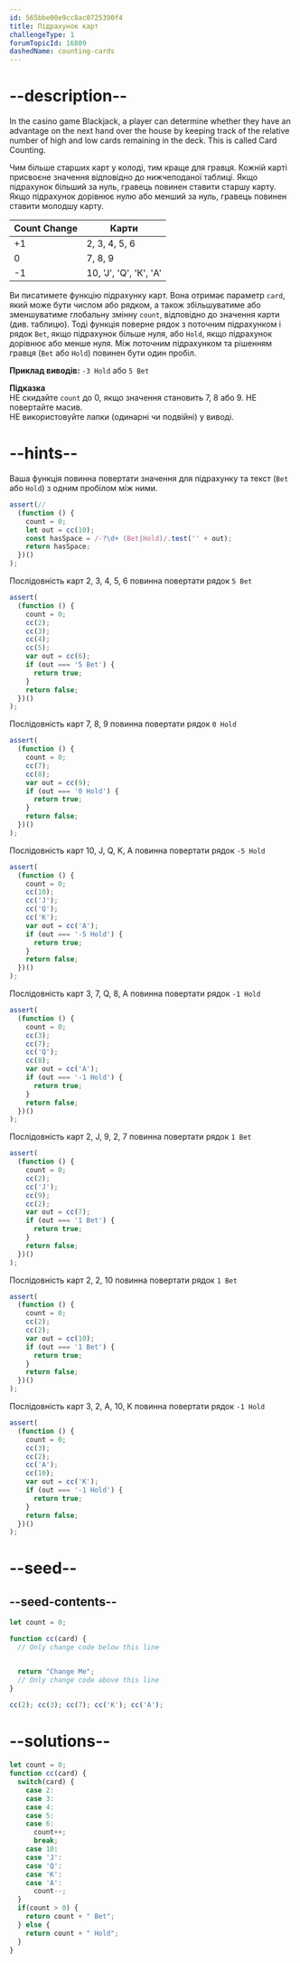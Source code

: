 ```yaml
---
id: 565bbe00e9cc8ac0725390f4
title: Підрахунок карт
challengeType: 1
forumTopicId: 16809
dashedName: counting-cards
---
```


# --description--

In the casino game Blackjack, a player can determine whether they have an advantage on the next hand over the house by keeping track of the relative number of high and low cards remaining in the deck. This is called Card Counting.

Чим більше старших карт у колоді, тим краще для гравця. Кожній карті присвоєне значення відповідно до нижчеподаної таблиці. Якщо підрахунок більший за нуль, гравець повинен ставити старшу карту. Якщо підрахунок дорівнює нулю або менший за нуль, гравець повинен ставити молодшу карту.

<table><thead><tr><th>Count Change</th><th>Карти</th></tr></thead><tbody><tr><td>+1</td><td>2, 3, 4, 5, 6</td></tr><tr><td>0</td><td>7, 8, 9</td></tr><tr><td>-1</td><td>10, 'J', 'Q', 'К', 'A'</td></tr></tbody></table>

Ви писатимете функцію підрахунку карт. Вона отримає параметр `card`, який може бути числом або рядком, а також збільшуватиме або зменшуватиме глобальну змінну `count`, відповідно до значення карти (див. таблицю). Тоді функція поверне рядок з поточним підрахунком і рядок `Bet`, якщо підрахунок більше нуля, або `Hold`, якщо підрахунок дорівнює або менше нуля. Між поточним підрахунком та рішенням гравця (`Bet` або `Hold`) повинен бути один пробіл.

**Приклад виводів:** `-3 Hold` або `5 Bet`

**Підказка**  
НЕ скидайте `count` до 0, якщо значення становить 7, 8 або 9. НЕ повертайте масив.  
НЕ використовуйте лапки (одинарні чи подвійні) у виводі.

# --hints--

Ваша функція повинна повертати значення для підрахунку та текст (`Bet` або `Hold`) з одним пробілом між ними.

```js
assert(//
  (function () {
    count = 0;
    let out = cc(10);
    const hasSpace = /-?\d+ (Bet|Hold)/.test('' + out);
    return hasSpace;
  })()
);
```

Послідовність карт 2, 3, 4, 5, 6 повинна повертати рядок `5 Bet`

```js
assert(
  (function () {
    count = 0;
    cc(2);
    cc(3);
    cc(4);
    cc(5);
    var out = cc(6);
    if (out === '5 Bet') {
      return true;
    }
    return false;
  })()
);
```

Послідовність карт 7, 8, 9 повинна повертати рядок `0 Hold`

```js
assert(
  (function () {
    count = 0;
    cc(7);
    cc(8);
    var out = cc(9);
    if (out === '0 Hold') {
      return true;
    }
    return false;
  })()
);
```

Послідовність карт 10, J, Q, K, A повинна повертати рядок `-5 Hold`

```js
assert(
  (function () {
    count = 0;
    cc(10);
    cc('J');
    cc('Q');
    cc('K');
    var out = cc('A');
    if (out === '-5 Hold') {
      return true;
    }
    return false;
  })()
);
```

Послідовність карт 3, 7, Q, 8, A повинна повертати рядок `-1 Hold`

```js
assert(
  (function () {
    count = 0;
    cc(3);
    cc(7);
    cc('Q');
    cc(8);
    var out = cc('A');
    if (out === '-1 Hold') {
      return true;
    }
    return false;
  })()
);
```

Послідовність карт 2, J, 9, 2, 7 повинна повертати рядок `1 Bet`

```js
assert(
  (function () {
    count = 0;
    cc(2);
    cc('J');
    cc(9);
    cc(2);
    var out = cc(7);
    if (out === '1 Bet') {
      return true;
    }
    return false;
  })()
);
```

Послідовність карт 2, 2, 10 повинна повертати рядок `1 Bet`

```js
assert(
  (function () {
    count = 0;
    cc(2);
    cc(2);
    var out = cc(10);
    if (out === '1 Bet') {
      return true;
    }
    return false;
  })()
);
```

Послідовність карт 3, 2, A, 10, K повинна повертати рядок `-1 Hold`

```js
assert(
  (function () {
    count = 0;
    cc(3);
    cc(2);
    cc('A');
    cc(10);
    var out = cc('K');
    if (out === '-1 Hold') {
      return true;
    }
    return false;
  })()
);
```

# --seed--

## --seed-contents--

```js
let count = 0;

function cc(card) {
  // Only change code below this line


  return "Change Me";
  // Only change code above this line
}

cc(2); cc(3); cc(7); cc('K'); cc('A');
```

# --solutions--

```js
let count = 0;
function cc(card) {
  switch(card) {
    case 2:
    case 3:
    case 4:
    case 5:
    case 6:
      count++;
      break;
    case 10:
    case 'J':
    case 'Q':
    case 'K':
    case 'A':
      count--;
  }
  if(count > 0) {
    return count + " Bet";
  } else {
    return count + " Hold";
  }
}
```
